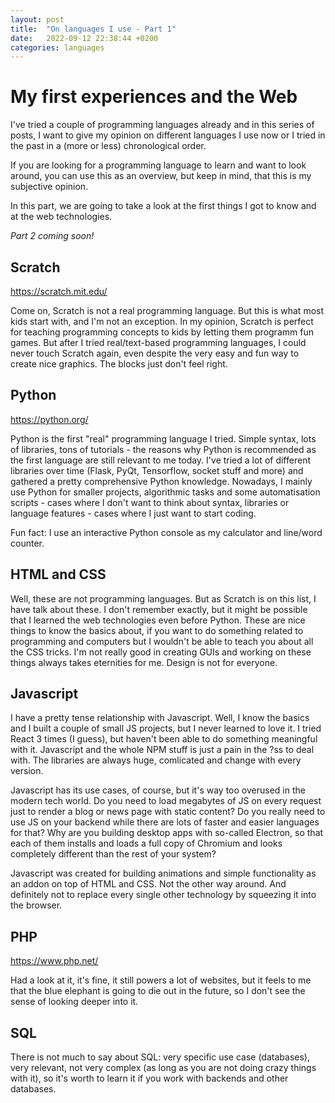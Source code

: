 ```yaml
---
layout: post
title:  "On languages I use - Part 1"
date:   2022-09-12 22:38:44 +0200
categories: languages
---
```


# My first experiences and the Web

I've tried a couple of programming languages already and in this series of
posts, I want to give my opinion on different languages I use now or I tried in
the past in a (more or less) chronological order.

If you are looking for a programming language to learn and want to look around,
you can use this as an overview, but keep in mind, that this is my subjective
opinion.

In this part, we are going to take a look at the first things I got to know and
at the web technologies.

*Part 2 coming soon!*

## Scratch

https://scratch.mit.edu/

Come on, Scratch is not a real programming language. But this is what most kids
start with, and I'm not an exception. In my opinion, Scratch is perfect for
teaching programming concepts to kids by letting them programm fun games. But
after I tried real/text-based programming languages, I could never touch Scratch
again, even despite the very easy and fun way to create nice graphics. The
blocks just don't feel right.

## Python

https://python.org/

Python is the first "real" programming language I tried. Simple syntax, lots of
libraries, tons of tutorials - the reasons why Python is recommended as the
first language are still relevant to me today. I've tried a lot of different
libraries over time (Flask, PyQt, Tensorflow, socket stuff and more) and
gathered a pretty comprehensive Python knowledge. Nowadays, I mainly use Python
for smaller projects, algorithmic tasks and some automatisation scripts - cases
where I don't want to think about syntax, libraries or language features - cases
where I just want to start coding.

Fun fact: I use an interactive Python console as my calculator and line/word
counter.

## HTML and CSS

Well, these are not programming languages. But as Scratch is on this list, I
have talk about these. I don't remember exactly, but it might be possible that
I learned the web technologies even before Python. These are nice things to
know the basics about, if you want to do something related to programming and
computers but I wouldn't be able to teach you about all the CSS tricks. I'm not
really good in creating GUIs and working on these things always takes eternities
for me. Design is not for everyone.

## Javascript

I have a pretty tense relationship with Javascript. Well, I know the basics and
I built a couple of small JS projects, but I never learned to love it. I tried
React 3 times (I guess), but haven't been able to do something meaningful with
it. Javascript and the whole NPM stuff is just a pain in the ?ss to deal with.
The libraries are always huge, comlicated and change with every version.

Javascript has its use cases, of course, but it's way too overused in the modern
tech world. Do you need to load megabytes of JS on every request just to render
a blog or news page with static content? Do you really need to use JS on your
backend while there are lots of faster and easier languages for that? Why are
you building desktop apps with so-called Electron, so that each of them installs
and loads a full copy of Chromium and looks completely different than the rest
of your system?

Javascript was created for building animations and simple functionality as an
addon on top of HTML and CSS. Not the other way around. And definitely not to
replace every single other technology by squeezing it into the browser.

## PHP

https://www.php.net/

Had a look at it, it's fine, it still powers a lot of websites, but it feels to
me that the blue elephant is going to die out in the future, so I don't see the
sense of looking deeper into it.

## SQL

There is not much to say about SQL: very specific use case (databases), very
relevant, not very complex (as long as you are not doing crazy things with it),
so it's worth to learn it if you work with backends and other databases.

